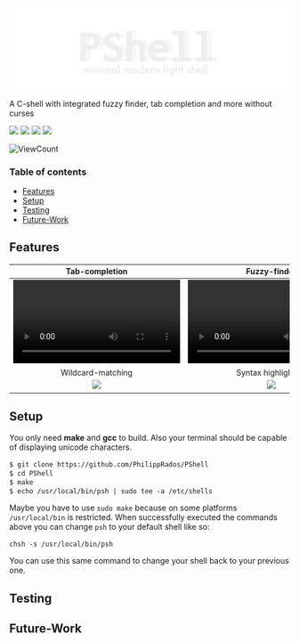 <div>
  <p align="center">
    <img src="pictures/logo_transparent.png" width="800">
  </p>
</div>

A C-shell with integrated fuzzy finder, tab completion and more without curses

![](https://img.shields.io/badge/made_for-UNIX-lightgrey)
![](https://img.shields.io/github/languages/code-size/PhilippRados/PShell)
![](https://img.shields.io/github/license/PhilippRados/PShell)
![](https://img.shields.io/badge/Dependencies-Gcc,_Make-brightgreen)
<p>
<img alt="ViewCount" src="https://views.whatilearened.today/views/github/PhilippRados/PShell.svg">
</p>

### Table of contents
* [Features](#features)
* [Setup](#setup)
* [Testing](#testing)
* [Future-Work](#future-work)

## Features
Tab-completion             | Fuzzy-finder              | Autocompletion
:-------------------------:|:-------------------------:|:-------------------------:|
![](https://user-images.githubusercontent.com/60818062/171273408-cd3f2384-a7ce-4eeb-b359-85b86843b41f.mov)|![](https://user-images.githubusercontent.com/60818062/171275441-bfb27356-eb8e-40d2-8142-5f20204e9ea1.mov)|![](https://user-images.githubusercontent.com/60818062/171273620-4ce829ff-f2c4-4b7e-a027-791c0bd648b4.mov)|
Wildcard-matching | Syntax highlighting
![](https://user-images.githubusercontent.com/60818062/171273726-1774d03a-ddbc-4c37-9c18-901f33138fe5.png)|![](https://user-images.githubusercontent.com/60818062/171273732-f4f32544-f140-4f3b-9a96-a0fcc8df77fb.png)|
## Setup
You only need **make** and **gcc** to build. Also your terminal should be capable of displaying unicode characters.
```
$ git clone https://github.com/PhilippRados/PShell
$ cd PShell
$ make
$ echo /usr/local/bin/psh | sudo tee -a /etc/shells
```
Maybe you have to use `sudo make` because on some platforms `/usr/local/bin` is restricted. When successfully executed the commands above you can change `psh` to your default shell like so:
```
chsh -s /usr/local/bin/psh
```
You can use this same command to change your shell back to your previous one.


## Testing

## Future-Work
